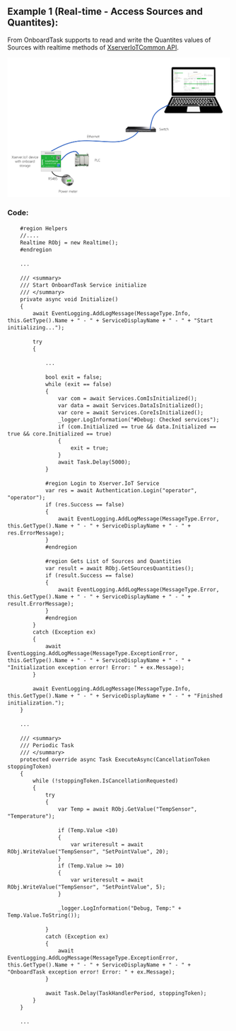 ## Example 1 (Real-time - Access Sources and Quantites):

From OnboardTask supports to read and write the Quantites values of Sources with realtime methods of [XserverIoTCommon API](https://github.com/IntelliSenseIoT/XserverIoTOnboardTask.NET/blob/main/XserverIoTCommon.NET.md).

![](/images/RTtopology.png)

### Code:

        #region Helpers
        //....
        Realtime RObj = new Realtime();
        #endregion

        ...
        
        /// <summary>
        /// Start OnboardTask Service initialize
        /// </summary>
        private async void Initialize()
        {
            await EventLogging.AddLogMessage(MessageType.Info, this.GetType().Name + " - " + ServiceDisplayName + " - " + "Start initializing...");

            try
            {
                
                ...
               
                bool exit = false;
                while (exit == false)
                {
                    var com = await Services.ComIsInitialized();
                    var data = await Services.DataIsInitialized();
                    var core = await Services.CoreIsInitialized();
                    _logger.LogInformation("#Debug: Checked services");
                    if (com.Initialized == true && data.Initialized == true && core.Initialized == true)
                    {
                        exit = true;
                    }
                    await Task.Delay(5000);
                }

                #region Login to Xserver.IoT Service
                var res = await Authentication.Login("operator", "operator");
                if (res.Success == false)
                {
                    await EventLogging.AddLogMessage(MessageType.Error, this.GetType().Name + " - " + ServiceDisplayName + " - " + res.ErrorMessage);
                }
                #endregion

                #region Gets List of Sources and Quantities
                var result = await RObj.GetSourcesQuantities();
                if (result.Success == false)
                {
                    await EventLogging.AddLogMessage(MessageType.Error, this.GetType().Name + " - " + ServiceDisplayName + " - " + result.ErrorMessage);
                }
                #endregion
            }
            catch (Exception ex)
            {
                await EventLogging.AddLogMessage(MessageType.ExceptionError, this.GetType().Name + " - " + ServiceDisplayName + " - " + "Initialization exception error! Error: " + ex.Message);
            }

            await EventLogging.AddLogMessage(MessageType.Info, this.GetType().Name + " - " + ServiceDisplayName + " - " + "Finished initialization.");
        }
        
        ...

        /// <summary>
        /// Periodic Task
        /// </summary>
        protected override async Task ExecuteAsync(CancellationToken stoppingToken)
        {
            while (!stoppingToken.IsCancellationRequested)
            {
                try
                {
                    var Temp = await RObj.GetValue("TempSensor", "Temperature");
                   
                    if (Temp.Value <10)
                    {
                        var writeresult = await RObj.WriteValue("TempSensor", "SetPointValue", 20);
                    }
                    if (Temp.Value >= 10)
                    {
                        var writeresult = await RObj.WriteValue("TempSensor", "SetPointValue", 5);
                    }

                    _logger.LogInformation("Debug, Temp:" + Temp.Value.ToString());

                }
                catch (Exception ex)
                {
                    await EventLogging.AddLogMessage(MessageType.ExceptionError, this.GetType().Name + " - " + ServiceDisplayName + " - " + "OnboardTask exception error! Error: " + ex.Message);
                }

                await Task.Delay(TaskHandlerPeriod, stoppingToken);
            }
        }

        ...
        
